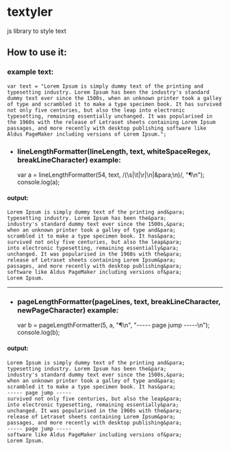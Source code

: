 # textyler
js library to style text

## How to use it:

### example text:
~~~
var text = "Lorem Ipsum is simply dummy text of the printing and typesetting industry. Lorem Ipsum has been the industry's standard dummy text ever since the 1500s, when an unknown printer took a galley of type and scrambled it to make a type specimen book. It has survived not only five centuries, but also the leap into electronic typesetting, remaining essentially unchanged. It was popularised in the 1960s with the release of Letraset sheets containing Lorem Ipsum passages, and more recently with desktop publishing software like Aldus PageMaker including versions of Lorem Ipsum.";
~~~
- ### lineLengthFormatter(lineLength, text, whiteSpaceRegex, breakLineCharacter) example:

    var a = lineLengthFormatter(54, text, /(\s|\t|\r|\n|\&para\;\n)/, "&para;\n");
    console.log(a);
    
#### output:
~~~    
Lorem Ipsum is simply dummy text of the printing and&para;
typesetting industry. Lorem Ipsum has been the&para;
industry's standard dummy text ever since the 1500s,&para;
when an unknown printer took a galley of type and&para;
scrambled it to make a type specimen book. It has&para;
survived not only five centuries, but also the leap&para;
into electronic typesetting, remaining essentially&para;
unchanged. It was popularised in the 1960s with the&para;
release of Letraset sheets containing Lorem Ipsum&para;
passages, and more recently with desktop publishing&para;
software like Aldus PageMaker including versions of&para;
Lorem Ipsum.
~~~

___

- ### pageLengthFormatter(pageLines, text, breakLineCharacter, newPageCharacter) example:

    var b = pageLengthFormatter(5, a, "&para;\n", "----- page jump -----\n");
    console.log(b);
    
#### output:
~~~
Lorem Ipsum is simply dummy text of the printing and&para;
typesetting industry. Lorem Ipsum has been the&para;
industry's standard dummy text ever since the 1500s,&para;
when an unknown printer took a galley of type and&para;
scrambled it to make a type specimen book. It has&para;
----- page jump -----
survived not only five centuries, but also the leap&para;
into electronic typesetting, remaining essentially&para;
unchanged. It was popularised in the 1960s with the&para;
release of Letraset sheets containing Lorem Ipsum&para;
passages, and more recently with desktop publishing&para;
----- page jump -----
software like Aldus PageMaker including versions of&para;
Lorem Ipsum.
~~~

